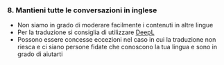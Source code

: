 ### 8. Mantieni tutte le conversazioni in inglese

- Non siamo in grado di moderare facilmente i contenuti in altre lingue
- Per la traduzione si consiglia di utilizzare [DeepL](https://www.deepl.com/translator)
- Possono essere concesse eccezioni nel caso in cui la traduzione non riesca e ci siano persone fidate che conoscono la tua lingua e sono in grado di aiutarti
